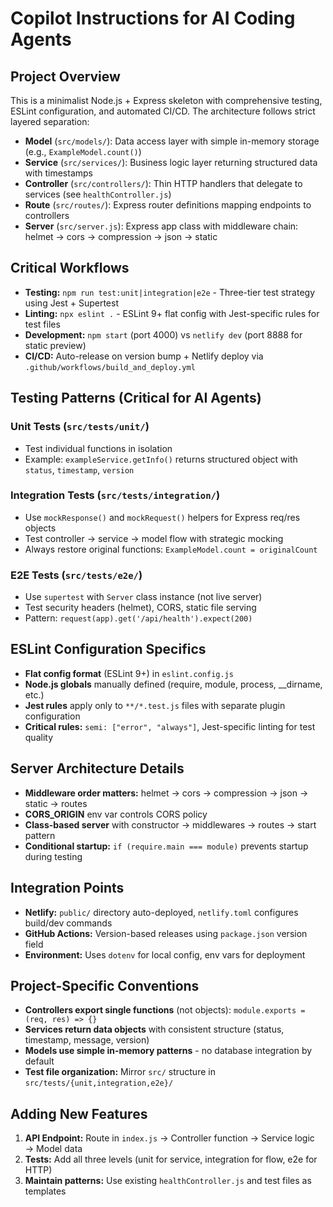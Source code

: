 # Copilot Instructions for AI Coding Agents

## Project Overview
This is a minimalist Node.js + Express skeleton with comprehensive testing, ESLint configuration, and automated CI/CD. The architecture follows strict layered separation:
- **Model** (`src/models/`): Data access layer with simple in-memory storage (e.g., `ExampleModel.count()`)
- **Service** (`src/services/`): Business logic layer returning structured data with timestamps
- **Controller** (`src/controllers/`): Thin HTTP handlers that delegate to services (see `healthController.js`)
- **Route** (`src/routes/`): Express router definitions mapping endpoints to controllers
- **Server** (`src/server.js`): Express app class with middleware chain: helmet → cors → compression → json → static

## Critical Workflows
- **Testing:** `npm run test:unit|integration|e2e` - Three-tier test strategy using Jest + Supertest
- **Linting:** `npx eslint .` - ESLint 9+ flat config with Jest-specific rules for test files
- **Development:** `npm start` (port 4000) vs `netlify dev` (port 8888 for static preview)
- **CI/CD:** Auto-release on version bump + Netlify deploy via `.github/workflows/build_and_deploy.yml`

## Testing Patterns (Critical for AI Agents)
### Unit Tests (`src/tests/unit/`)
- Test individual functions in isolation
- Example: `exampleService.getInfo()` returns structured object with `status`, `timestamp`, `version`

### Integration Tests (`src/tests/integration/`)
- Use `mockResponse()` and `mockRequest()` helpers for Express req/res objects
- Test controller → service → model flow with strategic mocking
- Always restore original functions: `ExampleModel.count = originalCount`

### E2E Tests (`src/tests/e2e/`)
- Use `supertest` with `Server` class instance (not live server)
- Test security headers (helmet), CORS, static file serving
- Pattern: `request(app).get('/api/health').expect(200)`

## ESLint Configuration Specifics
- **Flat config format** (ESLint 9+) in `eslint.config.js`
- **Node.js globals** manually defined (require, module, process, __dirname, etc.)
- **Jest rules** apply only to `**/*.test.js` files with separate plugin configuration
- **Critical rules:** `semi: ["error", "always"]`, Jest-specific linting for test quality

## Server Architecture Details
- **Middleware order matters:** helmet → cors → compression → json → static → routes
- **CORS_ORIGIN** env var controls CORS policy
- **Class-based server** with constructor → middlewares → routes → start pattern
- **Conditional startup:** `if (require.main === module)` prevents startup during testing

## Integration Points
- **Netlify:** `public/` directory auto-deployed, `netlify.toml` configures build/dev commands
- **GitHub Actions:** Version-based releases using `package.json` version field
- **Environment:** Uses `dotenv` for local config, env vars for deployment

## Project-Specific Conventions
- **Controllers export single functions** (not objects): `module.exports = (req, res) => {}`
- **Services return data objects** with consistent structure (status, timestamp, message, version)
- **Models use simple in-memory patterns** - no database integration by default
- **Test file organization:** Mirror `src/` structure in `src/tests/{unit,integration,e2e}/`

## Adding New Features
1. **API Endpoint:** Route in `index.js` → Controller function → Service logic → Model data
2. **Tests:** Add all three levels (unit for service, integration for flow, e2e for HTTP)
3. **Maintain patterns:** Use existing `healthController.js` and test files as templates
